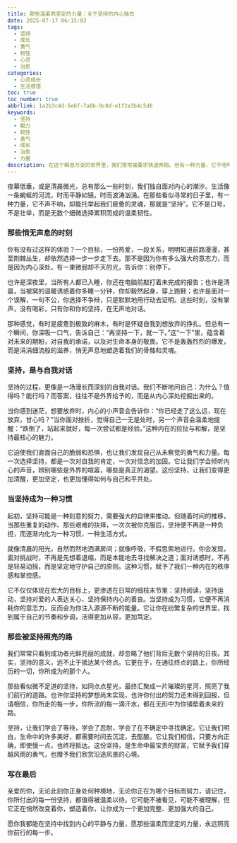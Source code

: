 ```yaml
---
title: 那些温柔而坚定的力量：关于坚持的内心独白
date: 2025-07-17 06:15:03
tags:
  - 坚持
  - 成长
  - 勇气
  - 韧性
  - 心灵
  - 治愈
categories:
  - 心灵成长
  - 生活感悟
toc: true
toc_number: true
abbrlink: 1a2b3c4d-5e6f-7a8b-9c0d-e1f2a3b4c5d6
keywords:
  - 坚持
  - 毅力
  - 韧性
  - 勇气
  - 成长
  - 治愈
  - 力量
description: 在这个瞬息万变的世界里，我们常常被要求快速奔跑。但有一种力量，它不喧哗，不张扬，却能穿透时光，温柔而坚定地支撑着我们走过漫漫长路。那便是“坚持”。它不是一蹴而就的壮举，而是无数个日夜里，与自我对话、与困境共舞的勇气。今天，让我们一起走进坚持的内心世界，感受它如何滋养生命，点亮前行的每一步。
---
```


夜幕低垂，或是清晨微光，总有那么一些时刻，我们独自面对内心的潮汐。生活像一条蜿蜒的河流，时而平静如镜，时而波涛汹涌。在那些看似寻常的日子里，有一种力量，它不声不响，却能托举起我们疲惫的灵魂，那就是“坚持”。它不是口号，不是壮举，而是无数个细微选择累积而成的温柔韧性。

### 那些悄无声息的时刻

你有没有过这样的体验？一个目标，一份热爱，一段关系，明明知道前路漫漫，甚至荆棘丛生，却依然选择一步一步走下去。那不是因为你有多么强大的意志力，而是因为内心深处，有一束微弱却不灭的光，告诉你：别停下。

也许是深夜里，当所有人都已入睡，你还在电脑前敲打着未完成的报告；也许是清晨，当被窝的温暖诱惑着你多睡一分钟，你却毅然起身，穿上跑鞋；也许是面对一个误解，一句不公，你选择不争辩，只是默默地用行动去证明。这些时刻，没有掌声，没有喝彩，只有你和你的坚持，在无声地对话。

那种感觉，有时是疲惫到极致的麻木，有时是怀疑自我到想放弃的挣扎。但总有一个瞬间，你深吸一口气，告诉自己：“再坚持一下，就一下。”这“一下”里，蕴含着对未来的期盼，对自我的承诺，以及对生命本身的敬畏。它不是轰轰烈烈的爆发，而是涓涓细流般的滋养，悄无声息地塑造着我们的骨骼和灵魂。

### 坚持，是与自我对话

坚持的过程，更像是一场漫长而深刻的自我对话。我们不断地问自己：为什么？值得吗？能行吗？而答案，往往不是外界给予的，而是从内心深处挖掘出来的。

当你感到迷茫，想要放弃时，内心的小声音会告诉你：“你已经走了这么远，现在放弃，甘心吗？”当你面对挫折，觉得自己一无是处时，另一个声音会温柔地提醒：“跌倒了，站起来就好，每一次尝试都是经验。”这种内在的拉扯与和解，是坚持最核心的魅力。

它迫使我们直面自己的脆弱和恐惧，也让我们发现自己从未察觉的勇气和力量。每一次选择坚持，都是一次对自我的肯定，一次对信念的加固。它让我们学会倾听内心的声音，辨别哪些是外界的喧嚣，哪些是真正的渴望。这份坚持，让我们变得更加清醒，更加坚定，也更加懂得如何与自己和平共处。

### 当坚持成为一种习惯

起初，坚持可能是一种刻意的努力，需要强大的自律来推动。但随着时间的推移，当那些重复的动作、那些艰难的抉择，一次次被你克服后，坚持便不再是一种负担，而逐渐内化为一种习惯，一种生活方式。

就像清晨的阳光，自然而然地洒满房间；就像呼吸，不假思索地进行。你会发现，面对挑战时，不再是先想着退缩，而是本能地去寻找解决之道；面对诱惑时，不再是轻易动摇，而是坚定地守护自己的原则。这种习惯，赋予了我们一种内在的秩序感和掌控感。

它不仅仅体现在宏大的目标上，更渗透在日常的细枝末节里：坚持阅读，坚持运动，坚持对爱的人表达关心，坚持保持内心的善良。当坚持成为习惯，它便不再消耗你的意志力，反而会为你注入源源不断的能量。它让你在纷繁复杂的世界里，找到属于自己的节奏和步调，活得更加从容，更加笃定。

### 那些被坚持照亮的路

我们常常只看到成功者光鲜亮丽的成就，却忽略了他们背后无数个坚持的日夜。其实，坚持的意义，远不止于抵达某个终点。它更在于，在通往终点的路上，你所经历的一切，你所成为的那个人。

那些看似微不足道的坚持，如同点点星光，最终汇聚成一片璀璨的星河，照亮了我们前行的道路。也许你坚持的梦想尚未实现，也许你付出的努力还未得到回报，但请相信，你所走的每一步，你所流的每一滴汗水，都在无形中为你铺垫着未来的路。

坚持，让我们学会了等待，学会了忍耐，学会了在不确定中寻找确定。它让我们明白，生命中的许多美好，都需要时间去沉淀，去酝酿。它让我们相信，只要方向正确，即使慢一点，也终将抵达。这份坚持，是生命中最宝贵的财富，它赋予我们穿越风雨的勇气，也赠予我们欣赏沿途风景的心境。

### 写在最后

亲爱的你，无论此刻你正身处何种境地，无论你正在为哪个目标而努力，请记住，你所付出的每一份坚持，都值得被温柔以待。它可能不被看见，可能不被理解，但它正在悄然改变着你，塑造着你，让你成为一个更加完整、更加强大的自己。

愿你我都能在坚持中找到内心的平静与力量，愿那些温柔而坚定的力量，永远照亮你前行的每一步。